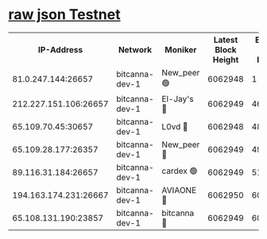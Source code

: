 [raw json Testnet](https://rpc-check.bcat.stavr.tech/bcat/rpc-bcat-result.json)
=


<table><tr><th>IP-Address</th><th>Network</th><th>Moniker</th><th>Latest Block Height</th><th>Earliest Block Height</th><th>Catching Up</th><th>Tx Index</th><th>Voting Power</th><th>Scan Time</th></tr><tr><td>81.0.247.144:26657</td><td>bitcanna-dev-1</td><td>New_peer 🟢</td><td>6062948</td><td>1</td><td>False</td><td>on</td><td>0</td><td>2024-01-20T10:59:45.305457848UTC</td></tr><tr><td>212.227.151.106:26657</td><td>bitcanna-dev-1</td><td>El-Jay's 🔴</td><td>6062949</td><td>4670391</td><td>False</td><td>on</td><td>2218164</td><td>2024-01-20T10:59:52.132176776UTC</td></tr><tr><td>65.109.70.45:30657</td><td>bitcanna-dev-1</td><td>L0vd 🔴</td><td>6062948</td><td>4828155</td><td>False</td><td>on</td><td>7920</td><td>2024-01-20T10:59:45.730224416UTC</td></tr><tr><td>65.109.28.177:26357</td><td>bitcanna-dev-1</td><td>New_peer 🔴</td><td>6062949</td><td>4952911</td><td>False</td><td>on</td><td>2237067</td><td>2024-01-20T10:59:52.771496378UTC</td></tr><tr><td>89.116.31.184:26657</td><td>bitcanna-dev-1</td><td>cardex 🟢</td><td>6062949</td><td>5185001</td><td>False</td><td>on</td><td>0</td><td>2024-01-20T10:59:52.455149742UTC</td></tr><tr><td>194.163.174.231:26667</td><td>bitcanna-dev-1</td><td>AVIAONE 🔴</td><td>6062950</td><td>6055311</td><td>False</td><td>on</td><td>1949865</td><td>2024-01-20T10:59:59.669474556UTC</td></tr><tr><td>65.108.131.190:23857</td><td>bitcanna-dev-1</td><td>bitcanna 🔴</td><td>6062949</td><td>6058949</td><td>False</td><td>off</td><td>82269</td><td>2024-01-20T10:59:53.182877573UTC</td></tr></table>